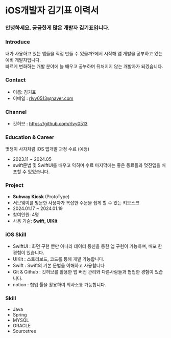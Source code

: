 # iOS개발자 김기표 이력서

### 안녕하세요. 궁금한게 많은 개발자 김기표입니다.

### Introduce
내가 사용하고 있는 앱들을 직접 만들 수 있을까?에서 시작해 앱 개발을 공부하고 있는 예비 개발자입니다. </br>
빠르게 변화하는 개발 분야에 늘 배우고 공부하며 뒤처지지 않는 개발자가 되겠습니다.

### Contact
- 이름: 김기표
- 이메일 : rlvy0513@naver.com

### Channel
- 깃허브 : https://github.com/rlvy0513

### Education &  Career 
멋쟁이 사자처럼  iOS 앱개발 과정 수료 (예정)
- 2023.11 ~ 2024.05
- swift문법 및 SwiftUI를 배우고 익히며 수료 마지막에는 좋은 동료들과 멋진앱을 배포할 수 있었습니다.


### Project
- **Subway Kiosk** (ProtoType)
- 서브웨이를 방문한 사용자가 복잡한 주문을 쉽게 할 수 있는 키오스크
- 2024.01.17 ~ 2024.01.19
- 참여인원: 4명
- 사용 기술: **Swift, UIKit**

  
###  iOS Skill
- SwiftUI : 화면 구현 뿐만 아니라 데이터 통신을 통한 앱 구현이 가능하며, 배포 한 경험이 있습니다. 
- UIKit : 스토리보드, 코드를 통해 개발 가능합니다.
- Swift : Swift의 기본 문법을 이해하고 사용합니다
- Git & Github : 깃허브를 활용한 앱 버전 관리와 다른사람들과 협업한 경험이 있습니다.
- notion : 협업 툴을 활용하여 의사소통 가능합니다.

###  Skill
- Java
- Spring
- MYSQL
- ORACLE
- Sourcetree
